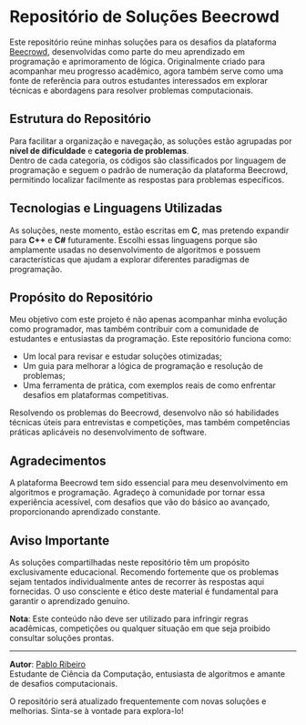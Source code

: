 # Repositório de Soluções Beecrowd

Este repositório reúne minhas soluções para os desafios da plataforma [Beecrowd](https://www.beecrowd.com.br/), desenvolvidas como parte do meu aprendizado em programação e aprimoramento de lógica. Originalmente criado para acompanhar meu progresso acadêmico, agora também serve como uma fonte de referência para outros estudantes interessados em explorar técnicas e abordagens para resolver problemas computacionais.

## Estrutura do Repositório

Para facilitar a organização e navegação, as soluções estão agrupadas por **nível de dificuldade** e **categoria de problemas**.  
Dentro de cada categoria, os códigos são classificados por linguagem de programação e seguem o padrão de numeração da plataforma Beecrowd, permitindo localizar facilmente as respostas para problemas específicos.

## Tecnologias e Linguagens Utilizadas

As soluções, neste momento, estão escritas em **C**, mas pretendo expandir para **C++** e **C#** futuramente. Escolhi essas linguagens porque são amplamente usadas no desenvolvimento de algoritmos e possuem características que ajudam a explorar diferentes paradigmas de programação.

## Propósito do Repositório

Meu objetivo com este projeto é não apenas acompanhar minha evolução como programador, mas também contribuir com a comunidade de estudantes e entusiastas da programação. Este repositório funciona como:

- Um local para revisar e estudar soluções otimizadas;
- Um guia para melhorar a lógica de programação e resolução de problemas;
- Uma ferramenta de prática, com exemplos reais de como enfrentar desafios em plataformas competitivas.

Resolvendo os problemas do Beecrowd, desenvolvo não só habilidades técnicas úteis para entrevistas e competições, mas também competências práticas aplicáveis no desenvolvimento de software.

## Agradecimentos

A plataforma Beecrowd tem sido essencial para meu desenvolvimento em algoritmos e programação. Agradeço à comunidade por tornar essa experiência acessível, com desafios que vão do básico ao avançado, proporcionando aprendizado constante.

## Aviso Importante

As soluções compartilhadas neste repositório têm um propósito exclusivamente educacional. Recomendo fortemente que os problemas sejam tentados individualmente antes de recorrer às respostas aqui fornecidas. O uso consciente e ético deste material é fundamental para garantir o aprendizado genuíno.  

**Nota**: Este conteúdo não deve ser utilizado para infringir regras acadêmicas, competições ou qualquer situação em que seja proibido consultar soluções prontas.

---

**Autor**: [Pablo Ribeiro](https://github.com/plajiw)  
Estudante de Ciência da Computação, entusiasta de algoritmos e amante de desafios computacionais.

O repositório será atualizado frequentemente com novas soluções e melhorias. Sinta-se à vontade para explora-lo!
